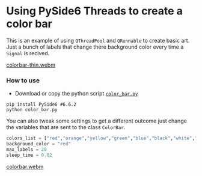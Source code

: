 # Using PySide6 Threads to create a color bar
This is an example of using `QThreadPool` and  `QRunnable` to create basic art. 
Just a bunch of labels that change there background color every time a `Signal` is recived.

[colorbar-thin.webm](https://github.com/ip-repo/python/assets/123945379/9d6b48fc-4ebb-4fb6-98f9-42e4ad192cce)

### How to use
- Download or copy the python script <a href="https://github.com/ip-repo/python/blob/main/color-bar/color_bar.py"> `color_bar.py` </a>

```console
pip install PySide6 #6.6.2
python color_bar.py

```

You can also tweak some settings to get a different outcome just change the variables that are sent to the class `ColorBar`.

```python
colors_list = ["red","orange","yellow","green","blue","black","white","cyan"] #you can add any color that qt stylesheet can get/
background_color = "red"
max_labels = 20
sleep_time = 0.02

```
[colorbar.webm](https://github.com/ip-repo/python/assets/123945379/f1991817-4d1f-45f8-b987-8b71fe100674)
